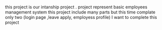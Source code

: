 this project is our intanship project .
project represent basic employees management system 
this project include many parts but this time complate only two (login page ,leave apply, employess profile)
I want to complete this project 
